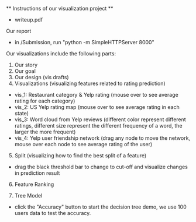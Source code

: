 ** Instructions of our visualization project **

- writeup.pdf

Our report

- in /Submission, run "python -m SimpleHTTPServer 8000"

Our visualizations include the following parts:

1) Our story
2) Our goal
3) Our design (vis drafts)
4) Visualizations (visualizing features related to rating prediction)

 - vis_1: Restaurant category & Yelp rating (mouse over to see average rating for each category)
 - vis_2: US Yelp rating map (mouse over to see average rating in each state)
 - vis_3: Word cloud from Yelp reviews (different color represent different ratings, different size represent the different frequency of a word, the larger the more frequent)
 - vis_4: Yelp user friendship network (drag any node to move the network, mouse over each node to see average rating of the user)

5) Split (visualizing how to find the best split of a feature)

 - drag the black threshold bar to change to cut-off and visualize changes in prediction result

6) Feature Ranking

7) Tree Model
- click the "Accuracy" button to start the decision tree demo, we use 100 users data to test the accuracy.
